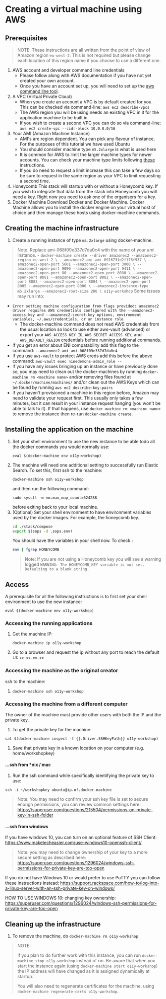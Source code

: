 # Creating a virtual machine using AWS 

## Prerequisites

> NOTE: These instructions are all written from the point of view of Amazon region `eu-west-2`. This is not required but please change each location of this region name if you choose to use a different one.

1. AWS account and developer command line credentials
    - Please follow along with AWS documentation if you have not yet created your own account.
    - Once you have an account set up, you will need to set up the [aws command line tool](https://docs.aws.amazon.com/cli/index.html).
2. A VPC (Virtual Private Cloud)
    - When you create an account a VPC is by default created for you. This can be checked via command-line: `aws ec2 describe-vpcs`
    - The AWS region you will be using needs an existing VPC in it for the application machine to be built in.
    - If you wish to create a second VPC you can do so via command-line: `aws ec2 create-vpc --cidr-block 10.0.0.0/16`
3. Your AMI (Amazon Machine Instance) 
    - AMI's are region dependent. You can pick any flavour of instance. For the purposes of this tutorial we have used Ubuntu 
    - You should consider machine type `m5.2xlarge` is what is used here 
    - It is common for AWS to limit the larger machine types for newer accounts. You can check your machine type limits following [these](https://docs.aws.amazon.com/AWSEC2/latest/UserGuide/ec2-resource-limits.html) instructions.
    - If you do need to request a limit increase this can take a few days so be sure to request in the same region as your VPC to limit requesting a second time.
4. Honeycomb 
   This stack will startup with or without a Honeycomb key. If you wish to integrate that data from the stack into Honeycomb you will need a key. Right now you need to ask one of the organisers for a key. 
5. Docker Machine 
Download Docker and Docker Machine. Docker Machine allows you to install the docker engine on your virtual host of choice and then manage these hosts using docker-machine commands.  

## Creating the machine infrastructure


1. Create a running instance of type `m5.2xlarge` using docker-machine. 

> Note. Replace ami-068f09e337d7da0c4 with the name of your ami instance. 
    - 
    ```
    docker-machine create --driver amazonec2 --amazonec2-region eu-west-2 \
    --amazonec2-ami ami-0916731d2f176f937 \
    --amazonec2-open-port 5601 --amazonec2-open-port 3000 \
    --amazonec2-open-port 9090 --amazonec2-open-port 9411 \
    --amazonec2-open-port 80 --amazonec2-open-port 8080 \
    --amazonec2-open-port 8081 --amazonec2-open-port 8082 \
    --amazonec2-open-port 8083 --amazonec2-open-port 8084 \
    --amazonec2-open-port 8085 --amazonec2-open-port 8086 \
    --amazonec2-instance-type m5.2xlarge --amazonec2-root-size 200 \
    o11y-workshop
    ```
Some issues may run into:
- `Error setting machine configuration from flags provided: amazonec2 driver requires AWS credentials configured with the --amazonec2-access-key and --amazonec2-secret-key options, environment variables, ~/.aws/credentials, or an instance role`
  - The docker-machine command does not read AWS credentials from the usual location so look to use either aws-vault (advanced) or export your `AWS_ACCESS_KEY_ID`, `AWS_SECRET_ACCESS_KEY`, and `AWS_DEFAULT_REGION` credentials before running additional commands.
- If you get an error about ENI compatability add this flag to the command: `--amazonec2-ami ami-068f09e337d7da0c4`
- If you use `aws-vault` to protect AWS creds add this before the above command: `aws-vault exec ninedemons-admin_role -- `
- If you have any issues bringing up an instance or have previously done so, you may need to clean out the docker-machines by running `docker-machine rm <machine name>` and/or removing files found at `~/.docker/machine/machines/` and/or clean out the AWS Keys which can be found by running `aws ec2 describe-key-pairs`
- If you haven't provisioned a machine in this region before, Amazon may need to validate your request first. This usually only takes a few minutes, but it can result in your instance request hanging (you won't be able to talk to it). If that happens, use `docker-machine rm <machine name>` to remove the instance then re-run `docker-machine create`.

## Installing the application on the machine

1. Set your shell environment to use the new instance to be able todo all the docker commands you would normally use:
    ```
    eval $(docker-machine env o11y-workshop)
    ```
1. The machine will need one additional setting to successfully run Elastic Search. To set this, first ssh to the machine:
    ```
    docker-machine ssh o11y-workshop
    ```
    and then run the following command:
    ```
    sudo sysctl -w vm.max_map_count=524288
    ```
    before exiting back to your local machine.
1. (Optional) Set your shell environment to have environment variables used by the docker images. For example, the honeycomb key.
    ```bash
    cd ./stack/compose
    export $(sops -d .sops.env)
    ```
    You should have the variables in your shell now. To check :
    ```bash
    env | fgrep HONEYCOMB
    ```
    > Note: If you are not using a Honeycomb key you will see a warning logged `WARNING: The HONEYCOMB_KEY variable is not set. Defaulting to a blank string.`

## Access

A prerequisite for all the following instructions is to first set your shell environment to use the new instance:
```
eval $(docker-machine env o11y-workshop)
```

### Accessing the running applications

1. Get the machine IP:
    ```
    docker-machine ip o11y-workshop
    ```
1. Go to a browser and request the ip without any port to reach the default UI:
    `xx.xx.xx.xx`

### Accessing the machine as the original creator

ssh to the machine:

1. `docker-machine ssh o11y-workshop`

### Accessing the machine from a different computer

The owner of the machine must provide other users with both the IP and the private key.

1. To get the private key for the machine:
```
cat $(docker-machine inspect -f {{.Driver.SSHKeyPath}} o11y-workshop)
```

1. Save that private key in a known location on your computer (e.g. home/workshopkey)

#### ...ssh from *nix / mac

1. Run the ssh command while specifically identifying the private key to use:
```
ssh -i ~/workshopkey ubuntu@ip.of.docker.machine
```
> Note: You may need to confirm your ssh key file is set to secure enough permissions, you can review common settings here: https://superuser.com/questions/215504/permissions-on-private-key-in-ssh-folder

#### ...ssh from windows

If you have windows 10, you can turn on an optional feature of SSH Client:
https://www.maketecheasier.com/use-windows10-openssh-client/

> Note: you may need to change ownership of your key to a more secure setting as described here: https://superuser.com/questions/1296024/windows-ssh-permissions-for-private-key-are-too-open

If you do not have Windows 10 or would prefer to use PuTTY you can follow these instructions instead:
https://support.rackspace.com/how-to/log-into-a-linux-server-with-an-ssh-private-key-on-windows/

HOW TO USE WINDOWS 10: 
changing key ownership: https://superuser.com/questions/1296024/windows-ssh-permissions-for-private-key-are-too-open

## Cleaning up the infrastructure

1. To remove the machine, do `docker-machine rm o11y-workshop`

>NOTE: 
> 
> If you plan to do further work with this instance, you can run `docker-machine stop o11y-workshop` instead of rm. Be aware that when you start the instance again (using `docker-machine start o11y-workshop`) the IP address will have changed as it is assigned dynamically at startup. 
> 
> You will also need to regenerate certificates for the machine, using `docker-machine regenerate-certs o11y-workshop`.
